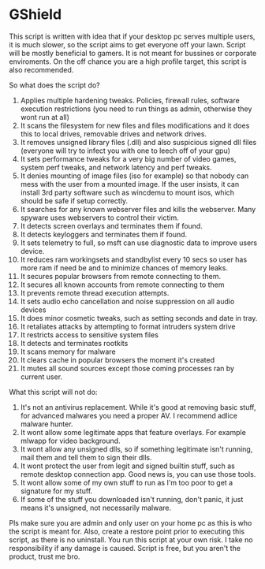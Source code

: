 # GShield

This script is written with idea that if your desktop pc serves multiple users, it is much slower, so the script aims to get everyone off your lawn.
Script will be mostly beneficial to gamers. It is not meant for bussines or corporate enviroments.
On the off chance you are a high profile target, this script is also recommended.

So what does the script do?

1. Applies multiple hardening tweaks. Policies, firewall rules, software execution restrictions (you need to run things as admin, otherwise they wont run at all)
2. It scans the filesystem for new files and files modifications and it does this to local drives, removable drives and network drives.
3. It removes unsigned library files (.dll) and also suspicious signed dll files (everyone will try to infect you with one to leech off of your gpu)
4. It sets performance tweaks for a very big number of video games, system perf tweaks, and network latency and perf tweaks.
5. It denies mounting of image files (iso for example) so that nobody can mess with the user from a mounted image. If the user insists, it can install 3rd party software such as wincdemu to mount isos, which should be safe if setup correctly.
6. It searches for any known webserver files and kills the webserver. Many spyware uses webservers to control their victim.
7. It detects screen overlays and terminates them if found.
8. It detects keyloggers and terminates them if found.
9. It sets telemetry to full, so msft can use diagnostic data to improve users device.
10. It reduces ram workingsets and standbylist every 10 secs so user has more ram if need be and to minimize chances of memory leaks.
11. It secures popular browsers from remote connecting to them.
12. It secures all known accounts from remote connecting to them
13. It prevents remote thread execution attempts.
14. It sets audio echo cancellation and noise suppression on all audio devices
15. It does minor cosmetic tweaks, such as setting seconds and date in tray.
16. It retaliates attacks by attempting to format intruders system drive
17. It restricts access to sensitive system files
18. It detects and terminates rootkits
19. It scans memory for malware
20. It clears cache in popular browsers the moment it's created
21. It mutes all sound sources except those coming processes ran by current user.

What this script will not do:

1. It's not an antivirus replacement. While it's good at removing basic stuff, for advanced malwares you need a proper AV. I recommend adlice malware hunter.
2. It wont allow some legitimate apps that feature overlays. For example mlwapp for video background.
3. It wont allow any unsigned dlls, so if something legitimate isn't running, mail them and tell them to sign their dlls.
4. It wont protect the user from legit and signed builtin stuff, such as remote desktop connection app. Good news is, you can use those tools.
5. It wont allow some of my own stuff to run as I'm too poor to get a signature for my stuff.
6. If some of the stuff you downloaded isn't running, don't panic, it just means it's unsigned, not necessarily malware.

Pls make sure you are admin and only user on your home pc as this is who the script is meant for. 
Also, create a restore point prior to executing this script, as there is no uninstall.
You run this script at your own risk. I take no responsibility if any damage is caused.
Script is free, but you aren't the product, trust me bro.
